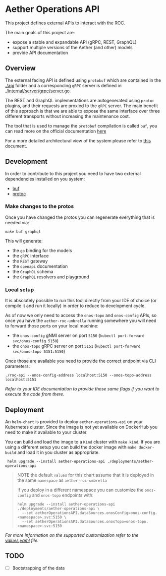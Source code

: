 # Aether Operations API

This project defines external APIs to interact with the ROC.

The main goals of this project are:
- expose a stable and expandable API (gRPC, REST, GraphQL)
- support multiple versions of the Aether (and other) models
- provide API documentation

## Overview

The external facing API is defined using `protobuf` which are contained in the [./api](./api) folder
and a corresponding `gRPC` server is defined in [./internal/server/grpc/server.go](./internal/servers/grpc/server.go).

The REST and GraphQL implementations are autogenerated using `protoc` plugins, and their requests
are proxied to the `gRPC` server. The main benefit of this approach is that we are able to expose
the same interface over three different transports without increasing the maintenance cost.

The tool that is used to manage the `protobuf` compilation is called `buf`, you can read more
on the official documentation [here](https://docs.buf.build/introduction)

For a more detailed architectural view of the system please refer to [this](./docs/architecture.md) document.

## Development

In order to contribute to this project you need to have two external dependencies 
installed on you system:
- [buf](https://docs.buf.build/installation)
- [protoc](https://grpc.io/docs/protoc-installation/)

### Make changes to the protos

Once you have changed the protos you can regenerate everything that is needed via:
```shell
make buf graphql
```

This will generate:
- the `go` binding for the models
- the `gRPC` interface
- the `REST` gateway
- the `openapi` documentation
- the `GraphQL` schema
- the `GraphQL` resolvers and playground

### Local setup

It is absolutely possible to run this tool directly from your IDE of choice 
(or compile it and run it locally) in order to reduce to development cycle.

As of now we only need to access the `onos-topo` and `onos-config` APIs,
so once you have the `aether-roc-umbrella` running somewhere you will need to forward
those ports on your local machine:
- the `onos-config` gNMI server on port `5150` (`kubectl port-forward svc/onos-config 5150`)
- the `onos-topo` gRPC server on port `5151` (`kubectl port-forward svc/onos-topo 5151:5150`)

Once those are available you need to provide the correct endpoint via CLI parameters:

```shell
./roc-api --onos-config-address localhost:5150 --onos-topo-address localhost:5151
```

_Refer to your IDE documentation to provide those same flags if you want to execute the code from there._

## Deployment

An `helm-chart` is provided to deploy `aether-operations-api` on your Kubernetes cluster.
Since the image is not yet available on DockerHub you need to make it available to your cluster.

You can build and load the image to a `Kind` cluster with `make kind`.
If you are using a different setup you can build the docker image with `make docker-build` and load it in you cluster as appropriate.

```shell
 helm upgrade --install aether-operations-api ./deployments/aether-operations-api
```

> NOTE the default `values` for this chart assume that it is deployed in the same `namespace` as `aether-roc-umbrella`
> 
> If you deploy in a different namespace you can customize the `onos-config` and `onos-topo` endpoints with:
> ```shell
> helm upgrade --install aether-operations-api ./deployments/aether-operations-api \
>   --set aetherOperationsAPI.dataSources.onosConfig=onos-config.<namespace>.svc:5150 \
>   --set aetherOperationsAPI.dataSources.onosTopo=onos-topo.<namespace>.svc:5150
> ```

_For more information on the supported customization refer to the [values.yaml](deployments/aether-operations-api/values.yaml) file._

## TODO
- [ ] Bootstrapping of the data
